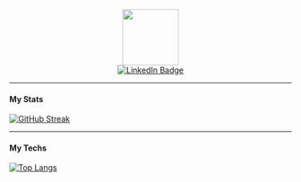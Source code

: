 <div id="header" align="center">
  <img src="https://media.giphy.com/media/M9gbBd9nbDrOTu1Mqx/giphy.gif" width="100"/>
</div>


<div id="badges" align="center">
  <a href="https://www.linkedin.com/in/1brahimi" target="_blank">
    <img src="https://img.shields.io/badge/LinkedIn-blue?style=for-the-badge&logo=linkedin&logoColor=white" alt="LinkedIn Badge"/>
  </a>
</div>

------------

#### My Stats

[![GitHub Streak](http://github-readme-streak-stats.herokuapp.com?user=brahimi-mustapha&theme=dark&background=000000)](https://git.io/streak-stats)

-------------

#### My Techs

[![Top Langs](https://github-readme-stats.vercel.app/api/top-langs/?username=brahimi-mustapha&layout=compact&theme=vision-friendly-dark)](https://github.com/anuraghazra/github-readme-stats)



<!--
**brahimi-mustapha/brahimi-mustapha** is a ✨ _special_ ✨ repository because its `README.md` (this file) appears on your GitHub profile.

Here are some ideas to get you started:

- 🔭 I’m currently working on ...
- 🌱 I’m currently learning ...
- 👯 I’m looking to collaborate on ...
- 🤔 I’m looking for help with ...
- 💬 Ask me about ...
- 📫 How to reach me: ...
- 😄 Pronouns: ...
- ⚡ Fun fact: ...
-->

